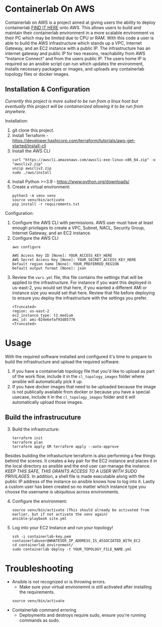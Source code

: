 # Containerlab On AWS
Containerlab on AWS is a project aimed at giving users the ability to deploy containerlab [FIND IT HERE](https://containerlab.dev/) onto AWS.  This allows users to build and maintain their containerlab environment in a more scalable environment vs their PC which may be limited due to CPU or RAM.  With this code a user is able to build the AWS infrastructure which stands up a VPC, Internet Gateway, and an EC2 instance with a public IP.  The infrastructure has an internet gateway and public IP for two reasons, reachability from AWS "Instance Connect" and from the users public IP.  The users home IP is required so an ansible script can run which updates the environment, installs necessary packages or images, and uploads any containerlab topology files or docker images.

## Installation & Configuration
*Currently this project is more suited to be run from a linux host but eventually this project will be containerized allowing it to be run from anywhere.*

Installation:
1. git clone this project.
2. Install Terraform - https://developer.hashicorp.com/terraform/tutorials/aws-get-started/install-cli
3. Install the AWS CLI
    ```
    curl "https://awscli.amazonaws.com/awscli-exe-linux-x86_64.zip" -o "awscliv2.zip"
    unzip awscliv2.zip
    sudo ./aws/install
    ```
4. Install Python >=3.9 - https://www.python.org/downloads/
5. Create a virtual environment:
    ```
    python3 -m venv venv
    source venv/bin/activate
    pip install -r requirements.txt
    ```

Configuration:
1. Configure the AWS CLI with permissions.  AWS user must have at least enough privilages to create a VPC, Subnet, NACL, Security Group, Internet Gateway, and an EC2 instance.
2. Configure the AWS CLI
    ```
    aws configure 

    AWS Access Key ID [None]: YOUR_ACCESS_KEY_HERE
    AWS Secret Access Key [None]: YOUR_SECRET_ACCESS_KEY_HERE
    Default region name [None]: YOUR_PREFERRED_REGION
    Default output format [None]: json
    ```
3. Review the ```vars.yml``` file, this file contains the settings that will be applied to the infrastructure.  For instance if you want this deployed in us-east-2, you would set that here, if you wanted a different AMI or instance size you would set that here.  Review that file before deploying to ensure you deploy the infrastructure with the settings you prefer.
    ```
    <Truncated>
    region: us-east-2
    ec2_instance_type: t2.medium
    ami_id: ami-024e6efaf93d85776
    <Truncated>
    ```

# Usage
With the required software installed and configured it's time to prepare to build the infrastructure and upload the required software.

1. If you have a containerlab topology file that you'd like to upload as part of the work flow, include it in the ```cl_topology_images``` folder where ansible will automatically pick it up.
2. If you have docker images that need to be uploaded because the image is not publically available from docker or because you have a special usecase, include it in the ```cl_topology_images``` folder and it will automatically upload those images.
## Build the infrastrucuture

3. Build the infrastructure:
    ```
    terraform init
    terraform plan
    terraform apply OR terraform apply --auto-approve
    ```

Besides building the infrastucture terraform is also performing a few things behind the scenes.  It creates a key pair for the EC2 instance and places it in the local directory so ansible and the end user can manage the instance.  *KEEP THIS SAFE, THIS GRANTS ACCESS TO A USER WITH SUDO PRIVILAGES*. In addition, a shell file is made executable along with the public IP address of the instance so ansible knows how to log into it.  Lastly a custom user has been created so no matter which instance type you choose the username is ubiquitous across environments.

4. Configure the environment:

    ```
    source venv/bin/activate (This should already be activated from earlier, but if not activate the venv again)
    ansible-playbook site.yml
    ```
5. Log into your EC2 Instance and run your topology!
    ```
    ssh -i containerlab-key.pem containerlabuser@WHATEVER_IP_ADDRESS_IS_ASSOCIATED_WITH_EC2
    cd containerlab_environment/
    sudo containerlab deploy -t YOUR_TOPOLOGY_FILE_NAME.yml
    ```


# Troubleshooting
- Ansible is not recognized or is throwing errors.
    - Make sure your virtual environemnt is still activated after installing the requirements.
    ```
    source venv/bin/activate
    ```
- Containerlab command erroring
    - Deployments and destroys require sudo, ensure you're running commands as sudo.